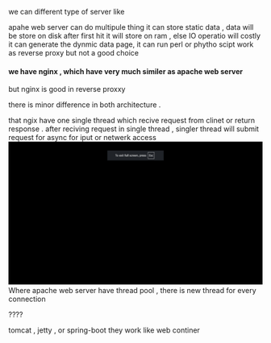  we can different type of server like

 apahe web server can do multipule thing
 it can store static data ,  data will be store on disk after first hit it will store on ram , else IO operatio will costly
 it can generate the dynmic data page, it can run perl or phytho scipt
 work as reverse proxy but not a good choice


 #### we have nginx  , which have very much similer as apache web server
 but nginx is good in reverse proxxy

 there is minor difference in both architecture .

 that ngix have one single thread which recive request from clinet or return response .
 after reciving request in single thread ,  singler thread will submit request for async for iput or netwerk access
 ![nginxArchitcure.png](nginxArchitcure.png)
 Where apache web server have  thread pool , there is new thread for every connection
 


???? 

tomcat , jetty , or spring-boot  they work like web continer 